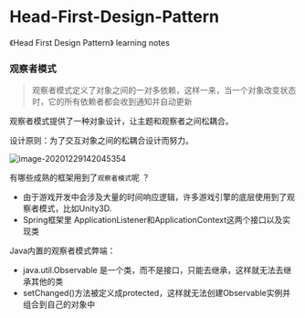# Head-First-Design-Pattern
《Head First Design Pattern》 learning notes



### 观察者模式

> 观察者模式定义了对象之间的一对多依赖，这样一来，当一个对象改变状态时，它的所有依赖者都会收到通知并自动更新

观察者模式提供了一种对象设计，让主题和观察者之间松耦合。

设计原则：为了交互对象之间的松耦合设计而努力。

![image-20201229142045354](C:\Users\zhanghe\AppData\Roaming\Typora\typora-user-images\image-20201229142045354.png)



有哪些成熟的框架用到了`观察者模式`呢 ？

- 由于游戏开发中会涉及大量的时间响应逻辑，许多游戏引擎的底层使用到了观察者模式，比如Unity3D.
- Spring框架里 ApplicationListener和ApplicationContext这两个接口以及实现类



Java内置的观察者模式弊端：

- java.util.Observable 是一个类，而不是接口，只能去继承，这样就无法去继承其他的类
- setChanged()方法被定义成protected，这样就无法创建Observable实例并组合到自己的对象中